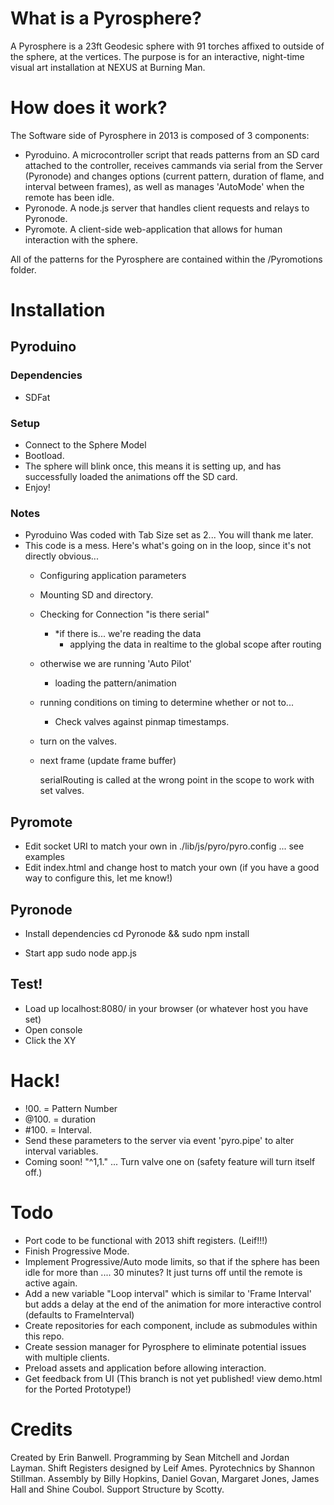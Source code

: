 # What is a Pyrosphere?

A Pyrosphere is a 23ft Geodesic sphere with 91 torches affixed to outside of the sphere, at the vertices. The purpose is for an interactive, night-time visual art installation at NEXUS at Burning Man. 

# How does it work?

The Software side of Pyrosphere in 2013 is composed of 3 components:
- Pyroduino. A microcontroller script that reads patterns from an SD card attached to the controller, receives cammands via serial from the Server (Pyronode) and changes options (current pattern, duration of flame, and interval between frames), as well as manages 'AutoMode' when the remote has been idle. 
- Pyronode. A node.js server that handles client requests and relays to Pyronode. 
- Pyromote. A client-side web-application that allows for human interaction with the sphere. 

All of the patterns for the Pyrosphere are contained within the /Pyromotions folder. 

# Installation

## Pyroduino

### Dependencies
- SDFat

### Setup
- Connect to the Sphere Model
- Bootload.
- The sphere will blink once, this means it is setting up, and has successfully loaded the animations off the SD card. 
- Enjoy!


### Notes
- Pyroduino Was coded with Tab Size set as 2... You will thank me later.
- This code is a mess. Here's what's going on in the loop, since it's not directly obvious...
	- Configuring application parameters
	- Mounting SD and directory. 
	- Checking for Connection "is there serial"
		- *if there is... we're reading the data
			- applying the data in realtime to the global scope after routing
	- otherwise we are running 'Auto Pilot'
		- loading the pattern/animation
	- running conditions on timing to determine whether or not to...
		- Check valves against pinmap timestamps.
	- turn on the valves.
	- next frame (update frame buffer)
			
		serialRouting is called at the wrong point in the scope to work with set valves.
		
## Pyromote 
- Edit socket URI to match your own in ./lib/js/pyro/pyro.config ... see examples
- Edit index.html and change host to match your own (if you have a good way to configure this, let me know!)
		
## Pyronode 
- Install dependencies
	cd Pyronode && sudo npm install

- Start app
	sudo node app.js
	 
	
## Test! 
- Load up localhost:8080/ in your browser (or whatever host you have set)
- Open console
- Click the XY
	
# Hack! 
- !00. = Pattern Number
- @100. = duration
- #100. = Interval.
- Send these parameters to the server via event 'pyro.pipe' to alter interval variables.
- Coming soon! "^1,1." ... Turn valve one on (safety feature will turn itself off.)

# Todo 
- Port code to be functional with 2013 shift registers. (Leif!!!)
- Finish Progressive Mode.
- Implement Progressive/Auto mode limits, so that if the sphere has been idle for more than .... 30 minutes? It just turns off until the remote is active again. 
- Add a new variable "Loop interval" which is similar to 'Frame Interval' but adds a delay at the end of the animation for more interactive control (defaults to FrameInterval)
- Create repositories for each component, include as submodules within this repo.
- Create session manager for Pyrosphere to eliminate potential issues with multiple clients.
- Preload assets and application before allowing interaction.
- Get feedback from UI (This branch is not yet published! view demo.html for the Ported Prototype!)

# Credits
Created by Erin Banwell. Programming by Sean Mitchell and Jordan Layman. Shift Registers designed by Leif Ames. Pyrotechnics by Shannon Stillman. Assembly by Billy Hopkins, Daniel Govan, Margaret Jones, James Hall and Shine Coubol. Support Structure by Scotty. 


